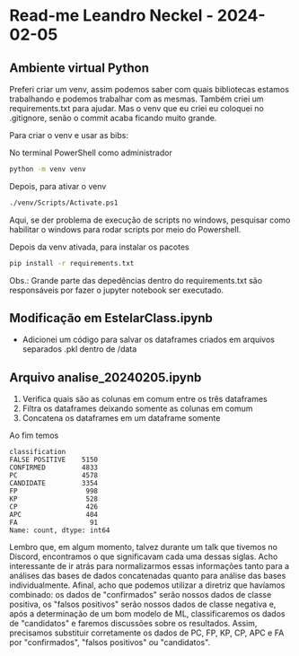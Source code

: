 # Read-me Leandro Neckel - 2024-02-05

## Ambiente virtual Python

Preferi criar um venv, assim podemos saber com quais bibliotecas estamos trabalhando e podemos trabalhar com as mesmas. Também criei um requirements.txt para ajudar. Mas o venv que eu criei eu coloquei no .gitignore, senão o commit acaba ficando muito grande.

Para criar o venv e usar as bibs:

No terminal PowerShell como administrador

```bash
python -m venv venv
```

Depois, para ativar o venv

```bash
./venv/Scripts/Activate.ps1
```

Aqui, se der problema de execução de scripts no windows, pesquisar como habilitar o windows para rodar scripts por meio do Powershell.

Depois da venv ativada, para instalar os pacotes

```bash
pip install -r requirements.txt
```

Obs.: Grande parte das depedências dentro do requirements.txt são responsáveis por fazer o jupyter notebook ser executado.

## Modificação em EstelarClass.ipynb

* Adicionei um código para salvar os dataframes criados em arquivos separados .pkl dentro de /data

## Arquivo analise_20240205.ipynb

1. Verifica quais são as colunas em comum entre os três dataframes
2. Filtra os dataframes deixando somente as colunas em comum
3. Concatena os dataframes em um dataframe somente

Ao fim temos

```
classification
FALSE POSITIVE    5150
CONFIRMED         4833
PC                4578
CANDIDATE         3354
FP                 998
KP                 528
CP                 426
APC                404
FA                  91
Name: count, dtype: int64
```
Lembro que, em algum momento, talvez durante um talk que tivemos no Discord, encontramos o que significavam cada uma dessas siglas. Acho interessante de ir atrás para normalizarmos essas informações tanto para a análises das bases de dados concatenadas quanto para análise das bases individualmente. Afinal, acho que podemos utilizar a diretriz que havíamos combinado: os dados de "confirmados" serão nossos dados de classe positiva, os "falsos positivos" serão nossos dados de classe negativa e, após a determinação de um bom modelo de ML, classificaremos os dados de "candidatos" e faremos discussões sobre os resultados. Assim, precisamos substituir corretamente os dados de PC, FP, KP, CP, APC e FA por "confirmados", "falsos positivos" ou "candidatos".
